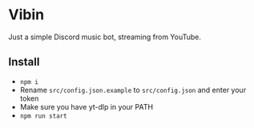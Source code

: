# Vibin
Just a simple Discord music bot, streaming from YouTube.

## Install
- `npm i`
- Rename `src/config.json.example` to `src/config.json` and enter your token
- Make sure you have yt-dlp in your PATH
- `npm run start`
